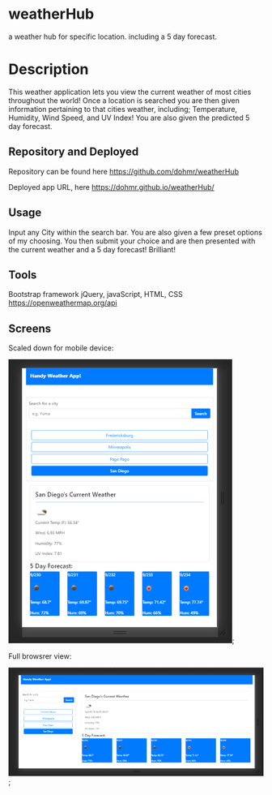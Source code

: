 # weatherHub
a weather hub for specific location. including a 5 day forecast.

# Description

This weather application lets you view the current weather of most cities throughout the world! 
Once a location is searched you are then given information pertaining to that cities weather, including; Temperature, Humidity, Wind Speed, and UV Index! You are also given the predicted 5 day forecast.

## Repository and Deployed
Repository can be found here https://github.com/dohmr/weatherHub

Deployed app URL, here https://dohmr.github.io/weatherHub/

## Usage
Input any City within the search bar. You are also given a few preset options of my choosing. You then submit your choice and are then presented with the current weather and a 5 day forecast! Brilliant!

## Tools
Bootstrap framework
jQuery, javaScript, HTML, CSS
https://openweathermap.org/api 

## Screens
Scaled down for mobile device:

![Mobile weather hub](assets/scaledWeather.jpg);

Full browsrer view:

![Desktop weather hub](assets/fullWeather.jpg);
